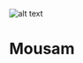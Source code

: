 ![alt text][logo]

[logo]:https://www.google.com/imgresimgurl=http%3A%2F%2Fimg.fliptab.io%2Fsky%2F1920x1200%2F85511997.jpg&imgrefurl=http%3A%2F%2Fwww.fliptab.io%2Fen%2Fsky_wallpapers%2F&docid=1j2lIe57lm0KCM&tbnid=3jB6IYqiqiCFkM%3A&vet=10ahUKEwjg0-Osh4TjAhUDf30KHZmeD3AQMwjFASg9MD0..i&w=1920&h=1200&bih=920&biw=1920&q=sky%20images&ved=0ahUKEwjg0-Osh4TjAhUDf30KHZmeD3AQMwjFASg9MD0&iact=mrc&uact=8
# Mousam
